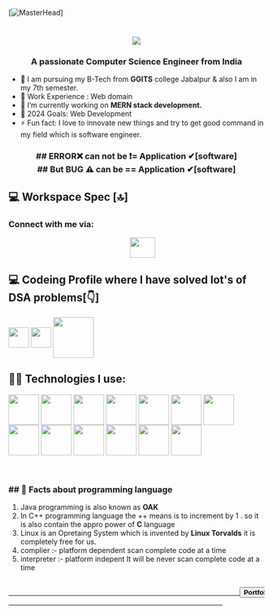 [![MasterHead](https://camo.githubusercontent.com/cae12fddd9d6982901d82580bdf321d81fb299141098ca1c2d4891870827bf17/68747470733a2f2f6d69726f2e6d656469756d2e636f6d2f6d61782f313336302f302a37513379765349765f7430696f4a2d5a2e676966)]
<h1 align="center">
<img src="https://readme-typing-svg.herokuapp.com?size=28&lines=Hi%2C%20I%27m%20Dheeraj%20Pyasi%20👋"> </h1>
<h3 align="center">A passionate Computer Science Engineer from India</h3>


- 🌱 I am pursuing my B-Tech from <b>GGITS</b> college Jabalpur & also I am in my 7th semester.
- 👯 Work Experience : Web domain 
- 🌱 I’m currently working on <strong>MERN stack development.</strong>
- 🥅 2024 Goals: Web Development
- ⚡ Fun fact: I love to innovate new things and try to get good command in my field which is software engineer.

<h3 align="center">## ERROR❌ can not be ❗=  Application ✔[software]
  <br>
  ## But BUG ⚠ can be ==  Application ✔[software]
</h3>


## 💻 Workspace Spec [🔝]

<h3 align="left">Connect with me via:</h3>
<div style="text-align:center;">
<ul type="none">
  <li>
<a href="https://www.linkedin.com/in/dheeraj-pyasi-6a319a247/" target="blank"><img align="center" src="https://logowik.com/content/uploads/images/329_linkedin.jpg" alt="" height="40" width="50" /></a>
  </li>
</ul>
</div>

## 💻 Codeing Profile where I have solved lot's of DSA problems[👇]

<span >
  <a href="https://auth.geeksforgeeks.org/user/dheerajit2024/practice" target="blank"><img align="center" src="https://media.geeksforgeeks.org/wp-content/cdn-uploads/gfg_200x200-min.png" alt="" height="40" width="40" /></a>
  <a href="https://leetcode.com/topitcoder2024/" target="blank"><img align="center" src="https://cdn.iconscout.com/icon/free/png-256/free-leetcode-3772195-3151321.png" alt="" height="40" width="40" /></a>
  <a href="https://www.hackerrank.com/DPIT2024" target="blank"><img align="center" src="https://upload.wikimedia.org/wikipedia/commons/6/65/HackerRank_logo.png" alt="" height="80" width="80" /></a>
</span>


## 👨‍💻 <strong> Technologies I use: </strong>

<span>

 
  <img align="center" src="https://www.vhv.rs/dpng/d/220-2202353_c-programming-cpp-program-language-programmer-c-official.png" alt="" height="60" width="60" />
  <img align="center" src="https://blog.consdata.tech/assets/img/posts/2019-03-22-java-darmowa-czy-nie/java-darmowa.png" alt="" height="60" width="60" />
  <img align="center" src="https://upload.wikimedia.org/wikipedia/commons/1/19/C_Logo.png" alt="" height="60" width="60" />
  <img align="center" src="https://www.w3.org/html/logo/downloads/HTML5_1Color_Black.svg" alt="" height="60" width="60" />
  <img align="center" src="https://img-c.udemycdn.com/course/480x270/3997878_928b.jpg" alt="" height="60" width="60" />
  <img align="center" src="https://image.spreadshirtmedia.com/image-server/v1/mp/products/T1459A839PA3861PT28D1007202637W10000H3483/views/1,width=800,height=800,appearanceId=839,backgroundColor=F2F2F2/django-logo-sticker.jpg" alt="" height="60" width="60" />
  <img align="center" src="https://allvectorlogo.com/img/2016/04/js-logo.png" alt="" height="60" width="60" />
  <img align="center" src="https://www.python.org/static/community_logos/python-logo-master-v3-TM-flattened.png" alt="" height="60" width="60" />
  <img align="center" src="https://cdn.analyticsvidhya.com/wp-content/uploads/2020/10/image4.jpg" alt="" height="60" width="60" />
  <img align="center" src="https://kobaltsolutions.com/wp-content/uploads/2021/04/Screen-Shot-2021-04-08-at-4.06.03-PM.png" alt="" height="60" width="60" />
  <img align="center" src="https://cdn.pixabay.com/photo/2017/08/05/11/16/logo-2582747_1280.png" alt="" height="60" width="60" />
  <img align="center" src="https://encrypted-tbn0.gstatic.com/images?q=tbn:ANd9GcQmzmic-yLa0vf3GBbMwvJzmAKBFxea9wsNaswiGci7&s" alt="" height="60" width="60" />
  <img align="center" src="https://vietadsgroup.vn/Uploads/files/git-va-github-la-gi.png" alt="" height="60" width="60" />
  
</span>
<br>
<br>
<br>
<h3>## 🤔 <strong> Facts about programming language </strong></h3>
<ol>
<li>
  Java programming is also known as <b>OAK</b>
</li>
<li>
  In C++ programming language the ++ means is to increment by 1 . so it is also contain the appro power of <b>C</b> language
</li>
<li>
  Linux is an Opretaing System which is invented by <b>Linux Torvalds</b> it is completely free for us.
</li>
<li>
  complier :- platform dependent
  scan complete code at a time
</li>
<li>
   interpreter :- platform indepent
   It will be never scan complete code at a time
</li>
  
</ol>



<pre>
                                                  <a href="https://dpit2024.github.io/dheeraj-pyasi/">
                                                      <button><b>Portfolio</b></button>
                                                  </a>
</pre>
